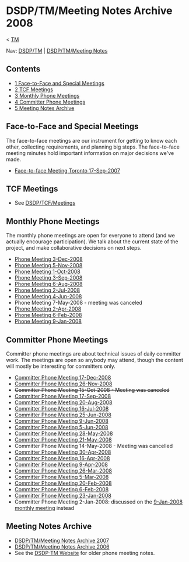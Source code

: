 

DSDP/TM/Meeting Notes Archive 2008
==================================

< [TM](./TM "DSDP/TM")

Nav: [DSDP/TM](./TM "DSDP/TM") | [DSDP/TM/Meeting Notes](./Meetings "DSDP/TM/Meeting Notes")

Contents
--------

*   [1 Face-to-Face and Special Meetings](#Face-to-Face-and-Special-Meetings)
*   [2 TCF Meetings](#TCF-Meetings)
*   [3 Monthly Phone Meetings](#Monthly-Phone-Meetings)
*   [4 Committer Phone Meetings](#Committer-Phone-Meetings)
*   [5 Meeting Notes Archive](#Meeting-Notes-Archive)

Face-to-Face and Special Meetings
---------------------------------

The face-to-face meetings are our instrument for getting to know each other, collecting requirements, and planning big steps. The face-to-face meeting minutes hold important information on major decisions we've made.

*   [Face-to-face Meeting Toronto 17-Sep-2007](./Face-to-face_Meeting_Toronto_17-Sep-2007 "DSDP/TM/Face-to-face Meeting Toronto 17-Sep-2007")

TCF Meetings
------------

*   See [DSDP/TCF/Meetings](https://wiki.eclipse.org/DSDP/TCF/Meetings "DSDP/TCF/Meetings")

Monthly Phone Meetings
----------------------

The monthly phone meetings are open for everyone to attend (and we actually encourage participation). We talk about the current state of the project, and make collaborative decisions on next steps.

*   [Phone Meeting 3-Dec-2008](./Phone_Meeting_3-Dec-2008 "DSDP/TM/Phone Meeting 3-Dec-2008")
*   [Phone Meeting 5-Nov-2008](./Phone_Meeting_5-Nov-2008 "DSDP/TM/Phone Meeting 5-Nov-2008")
*   [Phone Meeting 1-Oct-2008](./Phone_Meeting_1-Oct-2008 "DSDP/TM/Phone Meeting 1-Oct-2008")
*   [Phone Meeting 3-Sep-2008](./Phone_Meeting_3-Sep-2008 "DSDP/TM/Phone Meeting 3-Sep-2008")
*   [Phone Meeting 6-Aug-2008](./Phone_Meeting_6-Aug-2008 "DSDP/TM/Phone Meeting 6-Aug-2008")
*   [Phone Meeting 2-Jul-2008](./Phone_Meeting_2-Jul-2008 "DSDP/TM/Phone Meeting 2-Jul-2008")
*   [Phone Meeting 4-Jun-2008](./Phone_Meeting_4-Jun-2008 "DSDP/TM/Phone Meeting 4-Jun-2008")
*   Phone Meeting 7-May-2008 - meeting was canceled
*   [Phone Meeting 2-Apr-2008](./Phone_Meeting_2-Apr-2008 "DSDP/TM/Phone Meeting 2-Apr-2008")
*   [Phone Meeting 6-Feb-2008](./Phone_Meeting_6-Feb-2008 "DSDP/TM/Phone Meeting 6-Feb-2008")
*   [Phone Meeting 9-Jan-2008](./Phone_Meeting_9-Jan-2008 "DSDP/TM/Phone Meeting 9-Jan-2008")

Committer Phone Meetings
------------------------

Committer phone meetings are about technical issues of daily committer work. The meetings are open so anybody may attend, though the content will mostly be interesting for committers only.

*   [Committer Phone Meeting 17-Dec-2008](./Committer_Phone_Meeting_17-Dec-2008 "DSDP/TM/Committer Phone Meeting 17-Dec-2008")
*   [Committer Phone Meeting 26-Nov-2008](./Committer_Phone_Meeting_26-Nov-2008 "DSDP/TM/Committer Phone Meeting 26-Nov-2008")
*   ~~Committer Phone Meeting 15-Oct-2008 - Meeting was canceled~~
*   [Committer Phone Meeting 17-Sep-2008](./Committer_Phone_Meeting_17-Sep-2008 "DSDP/TM/Committer Phone Meeting 17-Sep-2008")
*   [Committer Phone Meeting 20-Aug-2008](./Committer_Phone_Meeting_20-Aug-2008 "DSDP/TM/Committer Phone Meeting 20-Aug-2008")
*   [Committer Phone Meeting 16-Jul-2008](./Committer_Phone_Meeting_16-Jul-2008 "DSDP/TM/Committer Phone Meeting 16-Jul-2008")
*   [Committer Phone Meeting 25-Jun-2008](./Committer_Phone_Meeting_25-Jun-2008 "DSDP/TM/Committer Phone Meeting 25-Jun-2008")
*   [Committer Phone Meeting 9-Jun-2008](./Committer_Phone_Meeting_9-Jun-2008 "DSDP/TM/Committer Phone Meeting 9-Jun-2008")
*   [Committer Phone Meeting 5-Jun-2008](./Committer_Phone_Meeting_5-Jun-2008 "DSDP/TM/Committer Phone Meeting 5-Jun-2008")
*   [Committer Phone Meeting 28-May-2008](./Committer_Phone_Meeting_28-May-2008 "DSDP/TM/Committer Phone Meeting 28-May-2008")
*   [Committer Phone Meeting 21-May-2008](./Committer_Phone_Meeting_21-May-2008 "DSDP/TM/Committer Phone Meeting 21-May-2008")
*   Committer Phone Meeting 14-May-2008 - Meeting was cancelled
*   [Committer Phone Meeting 30-Apr-2008](./Committer_Phone_Meeting_30-Apr-2008 "DSDP/TM/Committer Phone Meeting 30-Apr-2008")
*   [Committer Phone Meeting 16-Apr-2008](./Committer_Phone_Meeting_16-Apr-2008 "DSDP/TM/Committer Phone Meeting 16-Apr-2008")
*   [Committer Phone Meeting 9-Apr-2008](./Committer_Phone_Meeting_9-Apr-2008 "DSDP/TM/Committer Phone Meeting 9-Apr-2008")
*   [Committer Phone Meeting 26-Mar-2008](./Committer_Phone_Meeting_26-Mar-2008 "DSDP/TM/Committer Phone Meeting 26-Mar-2008")
*   [Committer Phone Meeting 5-Mar-2008](./Committer_Phone_Meeting_5-Mar-2008 "DSDP/TM/Committer Phone Meeting 5-Mar-2008")
*   [Committer Phone Meeting 20-Feb-2008](./Committer_Phone_Meeting_20-Feb-2008 "DSDP/TM/Committer Phone Meeting 20-Feb-2008")
*   [Committer Phone Meeting 6-Feb-2008](./Committer_Phone_Meeting_6-Feb-2008 "DSDP/TM/Committer Phone Meeting 6-Feb-2008")
*   [Committer Phone Meeting 23-Jan-2008](./Committer_Phone_Meeting_23-Jan-2008 "DSDP/TM/Committer Phone Meeting 23-Jan-2008")
*   Committer Phone Meeting 2-Jan-2008: discussed on the [9-Jan-2008 monthly meeting](./Phone_Meeting_9-Jan-2008 "DSDP/TM/Phone Meeting 9-Jan-2008") instead

Meeting Notes Archive
---------------------

*   [DSDP/TM/Meeting Notes Archive 2007](./Meeting_Notes_Archive_2007 "DSDP/TM/Meeting Notes Archive 2007")
*   [DSDP/TM/Meeting Notes Archive 2006](./Meeting_Notes_Archive_2006 "DSDP/TM/Meeting Notes Archive 2006")
*   See the [DSDP-TM Website](https://www.eclipse.org/dsdp/tm/doc/) for older phone meeting notes.


